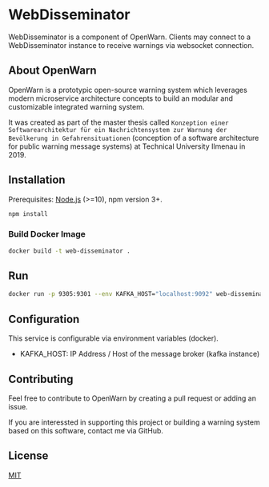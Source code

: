 # WebDisseminator

WebDisseminator is a component of OpenWarn. Clients may connect to a WebDisseminator instance to receive warnings via websocket connection.

## About OpenWarn

OpenWarn is a prototypic open-source warning system which leverages modern microservice architecture concepts
to build an modular and customizable integrated warning system.

It was created as part of the master thesis called
`Konzeption einer Softwarearchitektur für ein Nachrichtensystem zur Warnung der Bevölkerung in Gefahrensituationen` (conception of a software architecture for public warning message systems) at Technical University Ilmenau in 2019.

## Installation

Prerequisites: [Node.js](https://nodejs.org/en/) (>=10), npm version 3+.

```bash
npm install
```

### Build Docker Image

```bash
docker build -t web-disseminator .
```

## Run

```bash
docker run -p 9305:9301 --env KAFKA_HOST="localhost:9092" web-disseminator
```

## Configuration

This service is configurable via environment variables (docker).

* KAFKA_HOST: IP Address / Host of the message broker (kafka instance)

## Contributing

Feel free to contribute to OpenWarn by creating a pull request or adding an issue.

If you are interessted in supporting this project or building a warning system based on this software, contact me via GitHub.

## License

  [MIT](LICENSE)